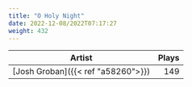 ```yaml
---
title: "O Holy Night"
date: 2022-12-08/2022T07:17:27
weight: 432
---
```




 Artist | Plays 
----- | -----:
[Josh Groban]({{< ref "a58260">}}) | 149
